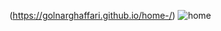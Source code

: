 
 (https://golnarghaffari.github.io/home-/)
 ![home](https://github.com/golnarghaffari/home-/assets/155916502/785a982a-a871-4bc9-87ac-1b75c6779c3e)
